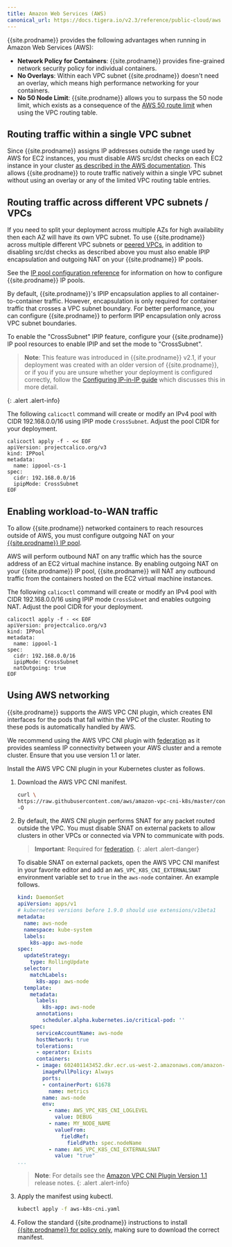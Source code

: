 ```yaml
---
title: Amazon Web Services (AWS)
canonical_url: https://docs.tigera.io/v2.3/reference/public-cloud/aws
---
```


{{site.prodname}} provides the following advantages when running in Amazon Web Services (AWS):

- **Network Policy for Containers**: {{site.prodname}} provides fine-grained network security policy for individual containers.
- **No Overlays**: Within each VPC subnet {{site.prodname}} doesn't need an overlay, which means high performance networking for your containers.
- **No 50 Node Limit**: {{site.prodname}} allows you to surpass the 50 node limit, which exists as a consequence of the
  [AWS 50 route limit](https://docs.aws.amazon.com/vpc/latest/userguide/amazon-vpc-limits.html) when using the VPC routing table.

## Routing traffic within a single VPC subnet

Since {{site.prodname}} assigns IP addresses outside the range used by AWS for EC2 instances, you must disable AWS src/dst
checks on each EC2 instance in your cluster
[as described in the AWS documentation](http://docs.aws.amazon.com/vpc/latest/userguide/VPC_NAT_Instance.html#EIP_Disable_SrcDestCheck).  This
allows {{site.prodname}} to route traffic natively within a single VPC subnet without using an overlay or any of the limited VPC routing table entries.

## Routing traffic across different VPC subnets / VPCs

If you need to split your deployment across multiple AZs for high availability then each AZ will have its own VPC subnet.  To
use {{site.prodname}} across multiple different VPC subnets or [peered VPCs](http://docs.aws.amazon.com/AmazonVPC/latest/UserGuide/vpc-peering.html),
in addition to disabling src/dst checks as described above you must also enable IPIP encapsulation and outgoing NAT
on your {{site.prodname}} IP pools.

See the [IP pool configuration reference]({{site.baseurl}}/{{page.version}}/reference/resources/ippool)
for information on how to configure {{site.prodname}} IP pools.

By default, {{site.prodname}}'s IPIP encapsulation applies to all container-to-container traffic.  However,
encapsulation is only required for container traffic that crosses a VPC subnet boundary.  For better
performance, you can configure {{site.prodname}} to perform IPIP encapsulation only across VPC subnet boundaries.

To enable the "CrossSubnet" IPIP feature, configure your {{site.prodname}} IP pool resources
to enable IPIP and set the mode to "CrossSubnet".

> **Note**: This feature was introduced in {{site.prodname}} v2.1, if your deployment was created with
> an older version of {{site.prodname}}, or if you if you are unsure whether your deployment
> is configured correctly, follow the [Configuring IP-in-IP guide]({{site.baseurl}}/{{page.version}}/networking/vxlan-ipip)
> which discusses this in more detail.
>
{: .alert .alert-info}

The following `calicoctl` command will create or modify an IPv4 pool with
CIDR 192.168.0.0/16 using IPIP mode `CrossSubnet`. Adjust the pool CIDR for your deployment.

```
calicoctl apply -f - << EOF
apiVersion: projectcalico.org/v3
kind: IPPool
metadata:
  name: ippool-cs-1
spec:
  cidr: 192.168.0.0/16
  ipipMode: CrossSubnet
EOF
```

## Enabling workload-to-WAN traffic

To allow {{site.prodname}} networked containers to reach resources outside of AWS,
you must configure outgoing NAT on your [{{site.prodname}} IP pool]({{site.baseurl}}/{{page.version}}/reference/resources/ippool).

AWS will perform outbound NAT on any traffic which has the source address of an EC2 virtual
machine instance.  By enabling outgoing NAT on your {{site.prodname}} IP pool, {{site.prodname}} will
NAT any outbound traffic from the containers hosted on the EC2 virtual machine instances.

The following `calicoctl` command will create or modify an IPv4 pool with
CIDR 192.168.0.0/16 using IPIP mode `CrossSubnet` and enables outgoing NAT.
Adjust the pool CIDR for your deployment.

```
calicoctl apply -f - << EOF
apiVersion: projectcalico.org/v3
kind: IPPool
metadata:
  name: ippool-1
spec:
  cidr: 192.168.0.0/16
  ipipMode: CrossSubnet
  natOutgoing: true
EOF
```

## Using AWS networking

{{site.prodname}} supports the AWS VPC CNI plugin, which creates ENI interfaces for the pods that fall within the VPC of
the cluster. Routing to these pods is automatically handled by AWS.

We recommend using the AWS VPC CNI plugin with [federation](../../networking/federation/index) as it provides seamless IP connectivity
between your AWS cluster and a remote cluster. Ensure that you use version 1.1 or later.

Install the AWS VPC CNI plugin in your Kubernetes cluster as follows.

1. Download the AWS VPC CNI manifest.

   ```bash
   curl \
   https://raw.githubusercontent.com/aws/amazon-vpc-cni-k8s/master/config/v1.3/aws-k8s-cni.yaml \
   -O
   ```

1. By default, the AWS CNI plugin performs SNAT for any packet routed outside the VPC. You must disable SNAT
   on external packets to allow clusters in other VPCs or connected via VPN to communicate with pods.

   > **Important**: Required for [federation](../../networking/federation/index).
   {: .alert .alert-danger}

   To disable SNAT on external packets, open the AWS VPC CNI manifest in your favorite editor
   and add an `AWS_VPC_K8S_CNI_EXTERNALSNAT` environment variable set to `true` in the `aws-node` container.
   An example follows.

   ```yaml
   kind: DaemonSet
   apiVersion: apps/v1
   # kubernetes versions before 1.9.0 should use extensions/v1beta1
   metadata:
     name: aws-node
     namespace: kube-system
     labels:
       k8s-app: aws-node
   spec:
     updateStrategy:
       type: RollingUpdate
     selector:
       matchLabels:
         k8s-app: aws-node
     template:
       metadata:
         labels:
           k8s-app: aws-node
         annotations:
           scheduler.alpha.kubernetes.io/critical-pod: ''
       spec:
         serviceAccountName: aws-node
         hostNetwork: true
         tolerations:
         - operator: Exists
         containers:
         - image: 602401143452.dkr.ecr.us-west-2.amazonaws.com/amazon-k8s-cni:v1.3.4
           imagePullPolicy: Always
           ports:
           - containerPort: 61678
             name: metrics
           name: aws-node
           env:
             - name: AWS_VPC_K8S_CNI_LOGLEVEL
               value: DEBUG
             - name: MY_NODE_NAME
               valueFrom:
                 fieldRef:
                   fieldPath: spec.nodeName
             - name: AWS_VPC_K8S_CNI_EXTERNALSNAT
               value: "true"
   ...
   ```

   > **Note**: For details see the
   > [Amazon VPC CNI Plugin Version 1.1](https://aws.amazon.com/blogs/opensource/vpc-cni-plugin-v1-1-available)
   > release notes.
   {: .alert .alert-info}

1. Apply the manifest using kubectl.

   ```bash
   kubectl apply -f aws-k8s-cni.yaml
   ```

1. Follow the standard {{site.prodname}} instructions to install [{{site.prodname}} for policy only](/{{page.version}}/getting-started/kubernetes/installation/other),
   making sure to download the correct manifest.
